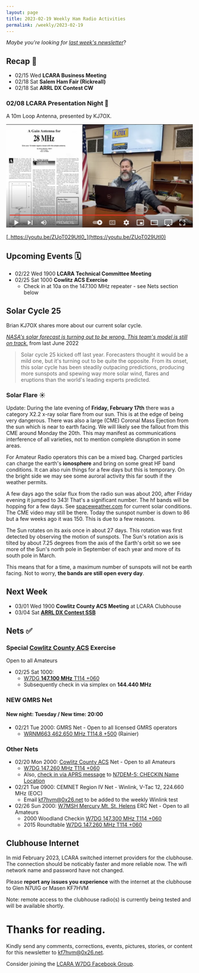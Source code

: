 ```yaml
---
layout: page
title: 2023-02-19 Weekly Ham Radio Activities
permalink: /weekly/2023-02-19
---
```


_Maybe you're looking for [last week's newsletter](/weekly/2023-02-12)_?

## Recap 🔁

* 02/15 Wed **LCARA Business Meeting**
* 02/18 Sat **Salem Ham Fair (Rickreall)**
* 02/18 Sat **ARRL DX Contest CW**

### 02/08 LCARA Presentation Night 📼

A 10m Loop Antenna, presented by KJ7OX.

[<img src="/weekly/files/2023-02-19_presentation_night_thumb.png">](https://youtu.be/ZUoT029UtI0)

[_https://youtu.be/ZUoT029UtI0_](https://youtu.be/ZUoT029UtI0)

## Upcoming Events 🗓

* 02/22 Wed 1900 **LCARA Technical Committee Meeting**
* 02/25 Sat 1000 **Cowlitz ACS Exercise**
  * Check in at 10a on the 147.100 MHz repeater - see Nets section below

## Solar Cycle 25

Brian KJ7OX shares more about our current solar cycle.

[_NASA's solar forecast is turning out to be wrong. This team's model is still on track._](https://www.space.com/why-solar-weather-forecast-doesnt-work) from last June 2022

> Solar cycle 25 kicked off last year. Forecasters thought it would be a mild
> one, but it's turning out to be quite the opposite. From its onset, this solar
> cycle has been steadily outpacing predictions, producing more sunspots and
> spewing way more solar wind, flares and eruptions than the world's leading
> experts predicted.

### Solar Flare ☀️

Update: During the late evening of **Friday, February 17th** there was a
category X2.2 x-ray solar flare from our sun.  This is at the edge of being very
dangerous.  There was also a large (CME) Coronal Mass Ejection from the sun
which is near to earth facing.  We will likely see the fallout from this CME
around Monday the 20th.  This may manifest as communications interference of all
varieties, not to mention complete disruption in some areas.

For Amateur Radio operators this can be a mixed bag.  Charged particles can
charge the earth's **ionosphere** and bring on some great HF band conditions.  It
can also ruin things for a few days but this is temporary.  On the bright side
we may see some auroral activity this far south if the weather permits.

A few days ago the solar flux from the radio sun was about 200, after Friday
evening it jumped to 343!  That's a significant number.  The hf bands will be
hopping for a few days.  See [spaceweather.com](https://spaceweather.com/) for
current solar conditions.  The CME video may still be there. Today the sunspot
number is down to 86 but a few weeks ago it was 150.  This is due to a few
reasons.
 
The Sun rotates on its axis once in about 27 days. This rotation was first
detected by observing the motion of sunspots. The Sun's rotation axis is tilted
by about 7.25 degrees from the axis of the Earth's orbit so we see more of the
Sun's north pole in September of each year and more of its south pole in March.

This means that for a time, a maximum number of sunspots will not be earth
facing.  Not to worry, **the bands are still open every day**. 

## Next Week

* 03/01 Wed 1900 **Cowlitz County ACS Meeting** at LCARA Clubhouse
* 03/04 Sat [**ARRL DX Contest SSB**](http://www.arrl.org/arrl-dx)

## Nets ✅

### Special [Cowlitz County ACS](http://cowlitzradio.org/) Exercise

Open to all Amateurs

- 02/25 Sat 1000: 
  - [W7DG **147.100 MHz** T114 +060](https://www.repeaterbook.com/repeaters/details.php?state_id=53&ID=19794)
  - Subsequently check in via simplex on **144.440 MHz**

### NEW GMRS Net

#### New night: **Tuesday** / New time: **20:00**

- 02/21 Tue 2000: GMRS Net - Open to all licensed GMRS operators
  - [WRNM663 462.650 MHz T114.8 +500](https://www.repeaterbook.com/gmrs/details.php?state_id=53&ID=367) (Rainier)

### Other Nets

- 02/20 Mon 2000: [Cowlitz County ACS](http://cowlitzradio.org/) Net - Open to all Amateurs
  - [W7DG 147.260 MHz T114 +060](https://www.repeaterbook.com/repeaters/details.php?ID=408&state_id=53)
  - Also, [check in via APRS message](/info/aprsnet/) to [N7DEM-5: CHECKIN Name Location](https://aprs.fi/?c=message&call=N7DEM-5)
- 02/21 Tue 0900: CEMNET Region IV Net - Winlink, V-Tac 12, 224.660 MHz (EOC)
  - Email [kf7hvm@0x26.net](mailto:kf7hvm@0x26.net) to be added to the weekly
    Winlink test
- 02/26 Sun 2000: [W7MSH Mercury Mt. St. Helens](https://www.w7msh.org) ERC Net - Open to all Amateurs
  - 2000 Woodland Checkin [W7DG 147.300 MHz T114 +060](https://www.repeaterbook.com/repeaters/details.php?state_id=53&ID=412)
  - 2015 Roundtable [W7DG 147.260 MHz T114 +060](https://www.repeaterbook.com/repeaters/details.php?ID=408&state_id=53)

## Clubhouse Internet

In mid February 2023, LCARA switched internet providers for the clubhouse. The
connection should be noticably faster and more reliable now. The wifi network
name and password have not changed.

Please **report any issues you experience** with the internet at the clubhouse
to Glen N7UIG or Masen KF7HVM

Note: remote access to the clubhouse radio(s) is currently being tested and will
be available shortly.

# Thanks for reading. 

Kindly send any comments, corrections, events, pictures, stories, or content for
this newsletter to [kf7hvm@0x26.net](mailto:kf7hvm@0x26.net).

Consider joining the [LCARA W7DG Facebook Group](https://www.facebook.com/groups/LCARA.W7DG/).
